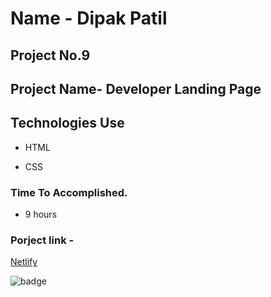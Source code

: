 # Name - Dipak Patil

## Project No.9

## Project Name- Developer Landing Page

## Technologies Use

- HTML

- CSS

### Time To Accomplished.

- 9 hours

### Porject link -

[Netlify](https://liveclass-project-9.netlify.app/)

![badge](https://img.shields.io/badge/Live--class-Project--9-green)

